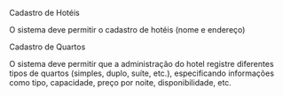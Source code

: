 Cadastro de Hotéis

O sistema deve permitir o cadastro de hotéis (nome e endereço)


Cadastro de Quartos

O sistema deve permitir que a administração do hotel registre diferentes tipos de quartos (simples, duplo, suíte, etc.), especificando informações como tipo, capacidade, preço por noite, disponibilidade, etc.